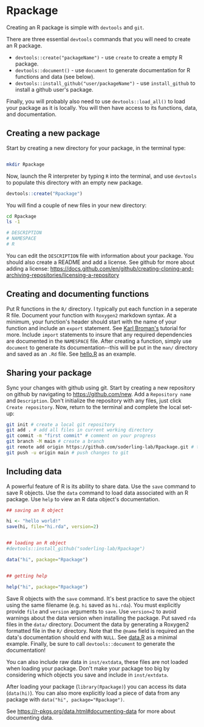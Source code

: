 # Rpackage

Creating an R package is simple with `devtools` and `git`.

There are three essential `devtools` commands that you will need to create an R package.
* `devtools::create("packageName")` - use `create` to create a empty R package.
* `devtools::document()` - use `document` to generate documentation for R
    functions and data (see below).
* `devtools::install_github("user/packageName")` - use `install_github` to install
    a github user's package.

Finally, you will probably also need to use `devtools::load_all()` to load your
package as it is locally. You will then have access to its functions, data, and
documentation. 


## Creating a new package

Start by creating a new directory for your package, in the terminal type:
```bash

mkdir Rpackage

```

Now, launch the R interpreter by typing `R` into the terminal, and use
`devtools` to populate this directory with an empty new package.

```R
devtools::create("Rpackage")

```

You will find a couple of new files in your new directory:
```bash
cd Rpackage
ls -1

# DESCRIPTION
# NAMESPACE
# R

```

You can edit the `DESCRIPTION` file with information about your package. You should also create a README and add a license.
See github for more about adding a license: https://docs.github.com/en/github/creating-cloning-and-archiving-repositories/licensing-a-repository


## Creating and documenting functions

Put R functions in the `R/` directory. I typically put each function in a
seperate R file.  Document your function with `Roxygen2` markdown syntax. At a
minimum, your function's header should start with the name of your function and
include an `export` statement. See [Karl
Broman's](https://kbroman.org/pkg_primer/pages/docs.html) tutorial for more.
Include `import` statements to insure that any required dependencies are
documented in the `NAMESPACE` file.  After creating a function, simply use
`document` to generate its documentation--this will be put in the `man/`
directory and saved as an `.Rd` file. See [hello.R](./R/hello.R) as an
example.


## Sharing your package

Sync your changes with github using git.
Start by creating a new repository on github by navigating to
https://github.com/new. Add a `Repository name` and `Description`. Don't
initialize the repository with any files, just click `Create repository`.
Now, return to the terminal and complete the local set-up:

```bash
git init # create a local git repository
git add . # add all files in current working directory
git commit -m "first commit" # comment on your progress
git branch -M main # create a branch
git remote add origin https://github.com/soderling-lab/Rpackage.git # track remote url
git push -u origin main # push changes to git
```


## Including data

A powerful feature of R is its ability to share data. Use the `save` command to
save R objects. Use the `data` command to load data associated with an R package.
Use `help` to view an R data object's documentation.

```R
## saving an R object

hi <- "hello world!"
save(hi, file="hi.rda", version=2)


## loading an R object
#devtools::install_github("soderling-lab/Rpackage")

data("hi", package="Rpackage")


## getting help 

help("hi", package="Rpackage")

```

Save R objects with the `save` command. It's best practice to save the object
using the same filename (e.g. `hi` saved as `hi.rda`). You must explicitly
provide `file` and `version` arguments to `save`. Use `version=2` to avoid
warnings about the data version when installing the package. Put saved `rda`
files in the `data/` directory.  Document the data by generating a Roxygen2
formatted file in the `R/` directory.  Note that the `@name` field is required
an the data's documentation should end with `NULL`.  See [data.R](./R/data.R) as a minimal example. Finally, be sure to call
`devtools::document` to generate the documentation!

You can also include raw data in `inst/extdata`, these files are not loaded when
loading your package. Don't make your package too big by considering which
objects you save and include in `inst/extdata`.

After loading your package (`library(Rpackage)`) you can access its data
(`data(hi)`). You can also more explicitly load a piece of data from any package
with `data("hi", package="Rpackage")`. 

See https://r-pkgs.org/data.html#documenting-data for more about documenting
data.
